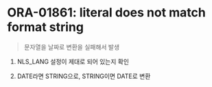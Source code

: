 ORA-01861: literal does not match format string
===
>문자열을 날짜로 변환을 실패해서 발생

1. NLS_LANG 설정이 제대로 되어 있는지 확인

1. DATE라면 STRING으로, STRING이면 DATE로 변환
